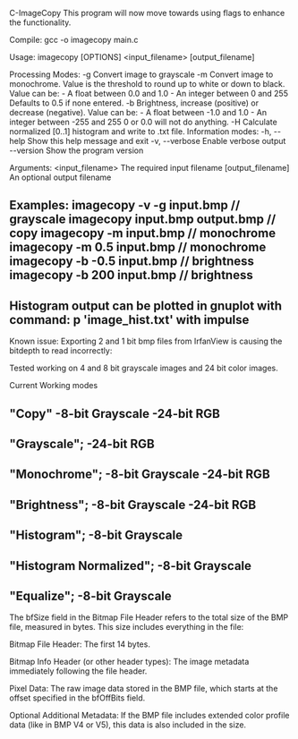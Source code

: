 C-ImageCopy
This program will now move towards using flags to enhance the functionality.

Compile: gcc -o imagecopy main.c

Usage: imagecopy [OPTIONS] <input_filename> [output_filename]

Processing Modes:
  -g                   Convert image to grayscale
  -m <value>           Convert image to monochrome.
                       Value is the threshold to round up to
                       white or down to black.
                       Value can be:
                       - A float between 0.0 and 1.0
                       - An integer between 0 and 255
                       Defaults to 0.5 if none entered.
  -b <value>           Brightness, increase (positive) or
                       decrease (negative).
                       Value can be:
                       - A float between -1.0 and 1.0
                       - An integer between -255 and 255
                       0 or 0.0 will not do anything.
  -H                   Calculate normalized [0..1] histogram and write to .txt file.
Information modes:
  -h, --help           Show this help message and exit
  -v, --verbose        Enable verbose output
  --version            Show the program version

Arguments:
  <input_filename>  The required input filename
  [output_filename]  An optional output filename

Examples:
  imagecopy -v -g input.bmp       // grayscale
  imagecopy input.bmp output.bmp  // copy
  imagecopy -m input.bmp          // monochrome
  imagecopy -m 0.5 input.bmp      // monochrome
  imagecopy -b -0.5 input.bmp     // brightness
  imagecopy -b 200 input.bmp      // brightness
---
Histogram output can be plotted in gnuplot with command:
p 'image_hist.txt' with impulse
---
Known issue: Exporting 2 and 1 bit bmp files from IrfanView is causing the bitdepth to read incorrectly:

Tested working on 4 and 8 bit grayscale images and 24 bit color images.

Current Working modes

"Copy"
-8-bit  Grayscale
-24-bit RGB
---
"Grayscale";
-24-bit RGB
---
"Monochrome";
-8-bit  Grayscale
-24-bit RGB
---
"Brightness";
-8-bit  Grayscale
-24-bit RGB
---
"Histogram";
-8-bit  Grayscale
---
"Histogram Normalized";
-8-bit  Grayscale
---
"Equalize";
-8-bit  Grayscale
---

The bfSize field in the Bitmap File Header refers to the total size of the BMP file, measured in bytes. This size includes everything in the file:

Bitmap File Header: The first 14 bytes.

Bitmap Info Header (or other header types): The image metadata immediately following the file header.

Pixel Data: The raw image data stored in the BMP file, which starts at the offset specified in the bfOffBits field.

Optional Additional Metadata: If the BMP file includes extended color profile data (like in BMP V4 or V5), this data is also included in the size.